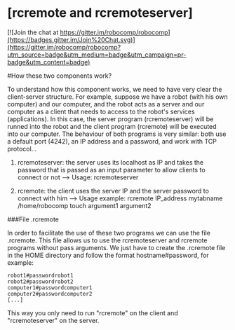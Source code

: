 [rcremote and rcremoteserver]
===============================

[![Join the chat at https://gitter.im/robocomp/robocomp](https://badges.gitter.im/Join%20Chat.svg)](https://gitter.im/robocomp/robocomp?utm_source=badge&utm_medium=badge&utm_campaign=pr-badge&utm_content=badge)

#How these two components work?

To understand how this component works, we need to have very clear the client-server structure. For example, suppose we have a robot (with his own computer) and our computer, and the robot acts as a server and our computer as a client that needs to access to the robot's services (applications). In this case, the server program (rcremoteserver) will be runned into the robot and the client program (rcremote) will be executed into our computer.
The behaviour of both programs is very similar: both use a default port (4242), an IP address and a password, and work with TCP protocol...

1) rcremoteserver: the server uses its localhost as IP and takes the password that is passed as an input parameter to allow clients to connect or not --> Usage: rcremoteserver <password>

2) rcremote: the client uses the server IP and the server password to connect with him --> Usage example: rcremote IP_address mytabname /home/robocomp touch argument1 argument2

###File .rcremote

In order to facilitate the use of these two programs we can use the file .rcremote. This file allows us to use the rcremoteserver and rcremote programs without pass arguments. We just have to create the .rcremote file in the HOME directory and follow the format hostname#password, for example:

    robot1#passwordrobot1
    robot2#passwordrobot2
    computer1#passwordcomputer1
    computer2#passwordcomputer2
    [...]
    
This way you only need to run "rcremote" on the client and "rcremoteserver" on the server.



    
    
    



